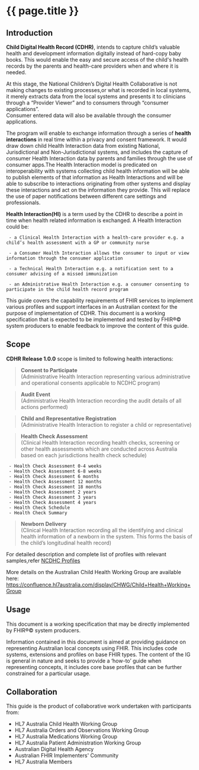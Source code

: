 # {{ page.title }}

## Introduction

**Child Digital Health Record (CDHR)**, intends to capture child’s valuable health and development information digitally instead of hard-copy baby books.
This would enable the easy and secure access of the child's health records by the parents and health-care providers when and where it is needed.

At this stage, the National Children’s Digital Health Collaborative is not making changes to existing processes,or what is recorded in local systems, 
it merely extracts data from the local systems and presents it to clinicians through a “Provider Viewer” and to consumers through “consumer applications”.  
Consumer entered data will also be available through the consumer applications.


The program will enable to exchange information through a series of **health interactions** in real time within a privacy and consent framework.
It would draw down child Health Interaction data from existing National, Jurisdictional and Non-Jurisdictional systems, and includes the 
capture of consumer Health Interaction data by parents and families through the use of consumer apps.The Health Interaction model is predicated on interoperability 
with systems collecting child health information will be able to publish elements of that information as Health Interactions and will be able to subscribe to 
interactions originating from other systems and display these interactions and act on the information they provide. This will replace the use of paper notifications 
between different care settings and professionals.


**Health Interaction(HI)** is a term used by the CDHR to describe a point in time when health related information is exchanged.  A Health Interaction could be:

     - a Clinical Health Interaction with a health-care provider e.g. a child’s health assessment with a GP or community nurse

     - a Consumer Health Interaction allows the consumer to input or view information through the consumer application

     - a Technical Health Interaction e.g. a notification sent to a consumer advising of a missed immunization 

     - an Administrative Health Interaction e.g. a consumer consenting to participate in the child health record program



This guide covers the capability requirements of FHIR services to implement various profiles and support interfaces in an Australian context for the purpose of 
implementation of CDHR.
This document is a working specification that is expected to be implemented and tested by FHIR®© system producers to enable feedback to improve the content of this guide.
## Scope

**CDHR Release 1.0.0** scope is limited to following health interactions:

>**Consent to Participate**   
>(Administrative Health Interaction representing various administrative and operational consents applicable to NCDHC program)



>**Audit Event**  
>(Administrative Health Interaction recording the audit details of all actions performed)



>**Child and Representative Registration**   
>(Administrative Health Interaction to register a child or representative)



>**Health Check Assessment**   
>(Clinical Health Interaction recording health checks, screening or other health assessments which are conducted across Australia based on each jurisdictions health check schedule)

     - Health Check Assessment 0-4 weeks
     - Health Check Assessment 6-8 weeks
     - Health Check Assessment 6 months
     - Health Check Assessment 12 months
     - Health Check Assessment 18 months
     - Health Check Assessment 2 years
     - Health Check Assessment 3 years
     - Health Check Assessment 4 years
     - Health Check Schedule
     - Health Check Summary

	 
>**Newborn Delivery**  
>(Clinical Health Interaction recording all the identifying and clinical health information of a newborn in the system. This forms the basis of the child’s longitudinal health record) 
 

For detailed description and complete list of profiles with relevant samples,refer [NCDHC Profiles]



More details on the Australian Child Health Working Group are available here: https://confluence.hl7australia.com/display/CHWG/Child+Health+Working+Group

## Usage
This document is a working specification that may be directly implemented by FHIR®© system producers.

Information contained in this document is aimed at providing guidance on representing Australian local concepts using FHIR. This includes code systems, extensions and profiles on base FHIR types. The content of the IG is general in nature and seeks to provide a ‘how-to’ guide when representing concepts, it includes core base profiles that can be further constrained for a particular usage.

## Collaboration
This guide is the product of collaborative work undertaken with participants from:

* HL7 Australia Child Health Working Group
* HL7 Australia Orders and Observations Working Group
* HL7 Australia Medications Working Group
* HL7 Australia Patient Administration Working Group
* Australian Digital Health Agency
* Australian FHIR Implementers' Community
* HL7 Australia Members 




[NCDHC Profiles]:http://build.fhir.org/ig/hl7au/au-fhir-childhealth/profiles.html  





